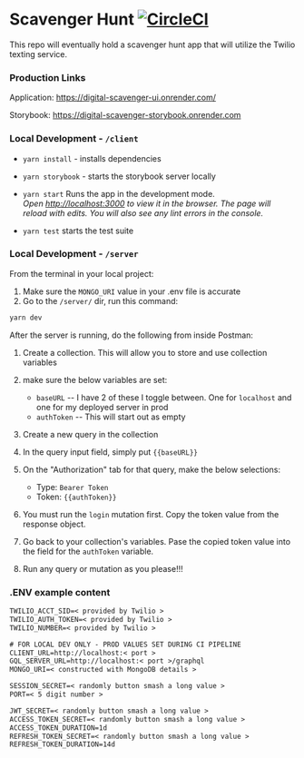# Scavenger Hunt [![CircleCI](https://dl.circleci.com/status-badge/img/circleci/KaPY5DRacCDokmFK4eGLRe/TaQGeiEsqhUYuNcoDGRjDZ/tree/master.svg?style=svg)](https://dl.circleci.com/status-badge/redirect/circleci/KaPY5DRacCDokmFK4eGLRe/TaQGeiEsqhUYuNcoDGRjDZ/tree/master)

This repo will eventually hold a scavenger hunt app that will utilize the Twilio texting service.

### Production Links

Application: https://digital-scavenger-ui.onrender.com/

Storybook: https://digital-scavenger-storybook.onrender.com

### Local Development - `/client`

- `yarn install` - installs dependencies

- `yarn storybook` - starts the storybook server locally

- `yarn start` Runs the app in the development mode.<br />
  _Open [http://localhost:3000](http://localhost:3000) to view it in the browser.
  The page will reload with edits. You will also see any lint errors in the console._

- `yarn test` starts the test suite

### Local Development - `/server`

From the terminal in your local project:

1. Make sure the `MONGO_URI` value in your .env file is accurate
2. Go to the `/server/` dir, run this command:

```zsh
yarn dev
```

After the server is running, do the following from inside Postman:

1. Create a collection. This will allow you to store and use collection variables
2. make sure the below variables are set:

   - `baseURL` -- I have 2 of these I toggle between. One for `localhost` and one for my deployed server in prod
   - `authToken` -- This will start out as empty

3. Create a new query in the collection
4. In the query input field, simply put `{{baseURL}}`
5. On the "Authorization" tab for that query, make the below selections:

   - Type: `Bearer Token`
   - Token: `{{authToken}}`

6. You must run the `login` mutation first. Copy the token value from the response object.
7. Go back to your collection's variables. Pase the copied token value into the field for the `authToken` variable.
8. Run any query or mutation as you please!!!

### .ENV example content

```txt
TWILIO_ACCT_SID=< provided by Twilio >
TWILIO_AUTH_TOKEN=< provided by Twilio >
TWILIO_NUMBER=< provided by Twilio >

# FOR LOCAL DEV ONLY - PROD VALUES SET DURING CI PIPELINE
CLIENT_URL=http://localhost:< port >
GQL_SERVER_URL=http://localhost:< port >/graphql
MONGO_URI=< constructed with MongoDB details >

SESSION_SECRET=< randomly button smash a long value >
PORT=< 5 digit number >

JWT_SECRET=< randomly button smash a long value >
ACCESS_TOKEN_SECRET=< randomly button smash a long value >
ACCESS_TOKEN_DURATION=1d
REFRESH_TOKEN_SECRET=< randomly button smash a long value >
REFRESH_TOKEN_DURATION=14d
```
